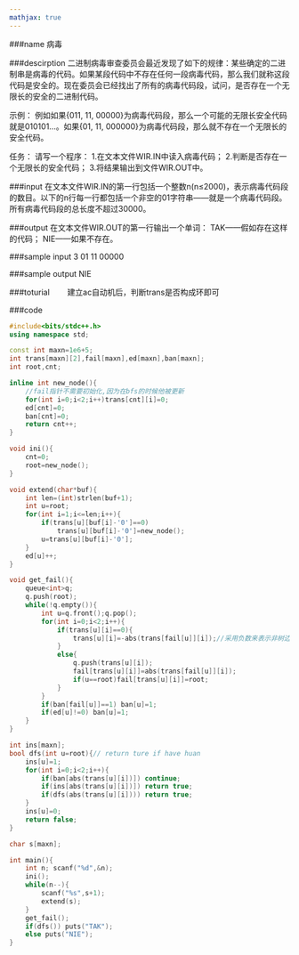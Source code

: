 ```yaml
---
mathjax: true
---
```


###name
病毒

###descirption
二进制病毒审查委员会最近发现了如下的规律：某些确定的二进制串是病毒的代码。如果某段代码中不存在任何一段病毒代码，那么我们就称这段代码是安全的。现在委员会已经找出了所有的病毒代码段，试问，是否存在一个无限长的安全的二进制代码。

示例：
例如如果{011, 11, 00000}为病毒代码段，那么一个可能的无限长安全代码就是010101…。如果{01, 11, 000000}为病毒代码段，那么就不存在一个无限长的安全代码。

任务：
请写一个程序：
1.在文本文件WIR.IN中读入病毒代码；
2.判断是否存在一个无限长的安全代码；
3.将结果输出到文件WIR.OUT中。

<!---more-->

###input
在文本文件WIR.IN的第一行包括一个整数n(n≤2000)，表示病毒代码段的数目。以下的n行每一行都包括一个非空的01字符串——就是一个病毒代码段。所有病毒代码段的总长度不超过30000。

###output
在文本文件WIR.OUT的第一行输出一个单词：
TAK——假如存在这样的代码；
NIE——如果不存在。

###sample input
3
01 
11 
00000

###sample output
NIE

###toturial
&emsp;&emsp;建立ac自动机后，判断trans是否构成环即可

###code
```cpp
#include<bits/stdc++.h>
using namespace std;

const int maxn=1e6+5;
int trans[maxn][2],fail[maxn],ed[maxn],ban[maxn];
int root,cnt;

inline int new_node(){
    //fail指针不需要初始化,因为在bfs的时候他被更新
    for(int i=0;i<2;i++)trans[cnt][i]=0;
    ed[cnt]=0;
    ban[cnt]=0;
    return cnt++;
}

void ini(){
    cnt=0;
    root=new_node();
}

void extend(char*buf){
    int len=(int)strlen(buf+1);
    int u=root;
    for(int i=1;i<=len;i++){
        if(trans[u][buf[i]-'0']==0)
            trans[u][buf[i]-'0']=new_node();
        u=trans[u][buf[i]-'0'];
    }
    ed[u]++;
}

void get_fail(){
    queue<int>q;
    q.push(root);
    while(!q.empty()){
        int u=q.front();q.pop();
        for(int i=0;i<2;i++){
            if(trans[u][i]==0){
                trans[u][i]=-abs(trans[fail[u]][i]);//采用负数来表示非树边。。
            }
            else{
                q.push(trans[u][i]);
                fail[trans[u][i]]=abs(trans[fail[u]][i]);
                if(u==root)fail[trans[u][i]]=root;
            }
        }
        if(ban[fail[u]]==1) ban[u]=1;
        if(ed[u]!=0) ban[u]=1;
    }
}

int ins[maxn];
bool dfs(int u=root){// return ture if have huan
    ins[u]=1;
    for(int i=0;i<2;i++){
        if(ban[abs(trans[u][i])]) continue;
        if(ins[abs(trans[u][i])]) return true;
        if(dfs(abs(trans[u][i]))) return true;
    }
    ins[u]=0;
    return false;
}

char s[maxn];

int main(){
    int n; scanf("%d",&n);
    ini();
    while(n--){
        scanf("%s",s+1);
        extend(s);
    }
    get_fail();
    if(dfs()) puts("TAK");
    else puts("NIE");
}
```